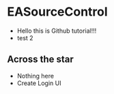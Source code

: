 # EASourceControl
- Hello this is Github tutorial!!!
- test 2

## Across the star
- Nothing here
- Create Login UI